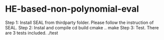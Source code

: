 # HE-based-non-polynomial-eval
Step 1: Install SEAL from thirdparty folder. Please follow the instruction of SEAL. 
Step 2: Instal and compile
  cd build
  cmake ..
  make
Step 3: Test. There are 3 tests included. 
  ./test
  
